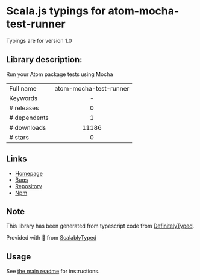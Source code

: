 
# Scala.js typings for atom-mocha-test-runner

Typings are for version 1.0

## Library description:
Run your Atom package tests using Mocha

|                    |                 |
| ------------------ | :-------------: |
| Full name          | atom-mocha-test-runner |
| Keywords           | - |
| # releases         | 0 |
| # dependents       | 1 |
| # downloads        | 11186 |
| # stars            | 0 |

## Links
- [Homepage](https://github.com/BinaryMuse/atom-mocha-test-runner#readme)
- [Bugs](https://github.com/BinaryMuse/atom-mocha-test-runner/issues)
- [Repository](https://github.com/BinaryMuse/atom-mocha-test-runner)
- [Npm](https://www.npmjs.com/package/atom-mocha-test-runner)
    


## Note
This library has been generated from typescript code from [DefinitelyTyped](https://definitelytyped.org).

Provided with :purple_heart: from [ScalablyTyped](https://github.com/oyvindberg/ScalablyTyped)

## Usage
See [the main readme](../../readme.md) for instructions.


